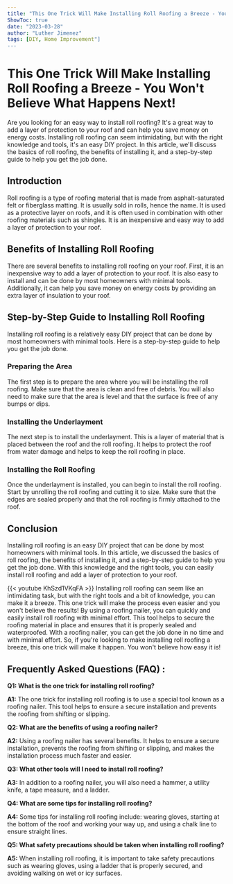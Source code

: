 ```yaml
---
title: "This One Trick Will Make Installing Roll Roofing a Breeze - You Won't Believe What Happens Next!"
ShowToc: true 
date: "2023-03-28"
author: "Luther Jimenez" 
tags: [DIY, Home Improvement"]
---
```

# This One Trick Will Make Installing Roll Roofing a Breeze - You Won't Believe What Happens Next!

Are you looking for an easy way to install roll roofing? It's a great way to add a layer of protection to your roof and can help you save money on energy costs. Installing roll roofing can seem intimidating, but with the right knowledge and tools, it's an easy DIY project. In this article, we'll discuss the basics of roll roofing, the benefits of installing it, and a step-by-step guide to help you get the job done. 

## Introduction

Roll roofing is a type of roofing material that is made from asphalt-saturated felt or fiberglass matting. It is usually sold in rolls, hence the name. It is used as a protective layer on roofs, and it is often used in combination with other roofing materials such as shingles. It is an inexpensive and easy way to add a layer of protection to your roof. 

## Benefits of Installing Roll Roofing

There are several benefits to installing roll roofing on your roof. First, it is an inexpensive way to add a layer of protection to your roof. It is also easy to install and can be done by most homeowners with minimal tools. Additionally, it can help you save money on energy costs by providing an extra layer of insulation to your roof. 

## Step-by-Step Guide to Installing Roll Roofing

Installing roll roofing is a relatively easy DIY project that can be done by most homeowners with minimal tools. Here is a step-by-step guide to help you get the job done. 

### Preparing the Area

The first step is to prepare the area where you will be installing the roll roofing. Make sure that the area is clean and free of debris. You will also need to make sure that the area is level and that the surface is free of any bumps or dips. 

### Installing the Underlayment

The next step is to install the underlayment. This is a layer of material that is placed between the roof and the roll roofing. It helps to protect the roof from water damage and helps to keep the roll roofing in place. 

### Installing the Roll Roofing

Once the underlayment is installed, you can begin to install the roll roofing. Start by unrolling the roll roofing and cutting it to size. Make sure that the edges are sealed properly and that the roll roofing is firmly attached to the roof. 

## Conclusion

Installing roll roofing is an easy DIY project that can be done by most homeowners with minimal tools. In this article, we discussed the basics of roll roofing, the benefits of installing it, and a step-by-step guide to help you get the job done. With this knowledge and the right tools, you can easily install roll roofing and add a layer of protection to your roof.

{{< youtube KhSzd1VKqFA >}} 
Installing roll roofing can seem like an intimidating task, but with the right tools and a bit of knowledge, you can make it a breeze. This one trick will make the process even easier and you won't believe the results! By using a roofing nailer, you can quickly and easily install roll roofing with minimal effort. This tool helps to secure the roofing material in place and ensures that it is properly sealed and waterproofed. With a roofing nailer, you can get the job done in no time and with minimal effort. So, if you're looking to make installing roll roofing a breeze, this one trick will make it happen. You won't believe how easy it is!

## Frequently Asked Questions (FAQ) :
**Q1: What is the one trick for installing roll roofing?**

**A1:** The one trick for installing roll roofing is to use a special tool known as a roofing nailer. This tool helps to ensure a secure installation and prevents the roofing from shifting or slipping.

**Q2: What are the benefits of using a roofing nailer?**

**A2:** Using a roofing nailer has several benefits. It helps to ensure a secure installation, prevents the roofing from shifting or slipping, and makes the installation process much faster and easier.

**Q3: What other tools will I need to install roll roofing?**

**A3:** In addition to a roofing nailer, you will also need a hammer, a utility knife, a tape measure, and a ladder.

**Q4: What are some tips for installing roll roofing?**

**A4:** Some tips for installing roll roofing include: wearing gloves, starting at the bottom of the roof and working your way up, and using a chalk line to ensure straight lines.

**Q5: What safety precautions should be taken when installing roll roofing?**

**A5:** When installing roll roofing, it is important to take safety precautions such as wearing gloves, using a ladder that is properly secured, and avoiding walking on wet or icy surfaces.





